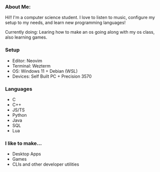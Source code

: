 ### About Me:
Hi!! I'm a computer science student. I love to listen to music, configure my setup to my needs, and learn new programming languages!

Currently doing: Learing how to make an os going along with my os class, also learning games.

### Setup
- Editor: Neovim
- Terminal: Wezterm
- OS: Windows 11 + Debian (WSL)
- Devices: Self Built PC + Precision 3570

### Languages
- C
- C++
- JS/TS
- Python
- Java
- SQL
- Lua

### I like to make...
- Desktop Apps
- Games
- CLIs and other developer utilities
